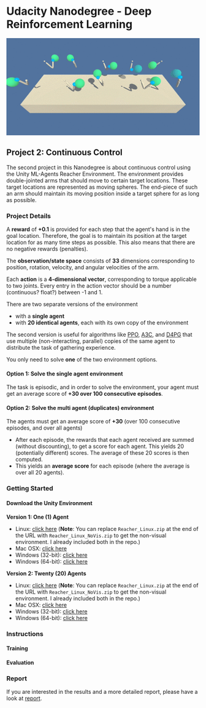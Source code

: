 # Udacity Nanodegree - Deep Reinforcement Learning

<img src="img/reacher.gif" width="650">

## Project 2: Continuous Control

The second project in this Nanodegree is about continuous control using the Unity ML-Agents Reacher Environment. The environment provides double-jointed arms that should move to certain target locations. These target locations are represented as moving spheres. The end-piece of such an arm should maintain its moving position inside a target sphere for as long as possible.

### Project Details

A **reward** of **+0.1** is provided for each step that the agent's hand is in the goal location. Therefore, the goal is to maintain its position at the target location for as many time steps as possible. This also means that there are no negative rewards (penalties).

The **observation/state space** consists of **33** dimensions corresponding to position, rotation, velocity, and angular velocities of the arm. 

Each **action** is a **4-dimensional vector**, corresponding to torque applicable to two joints. Every entry in the action vector should be a number (continuous? float?) between -1 and 1.

There are two separate versions of the environment

- with a **single agent**
- with **20 identical agents**, each with its own copy of the environment

The second version is useful for algorithms like [PPO](https://arxiv.org/pdf/1707.06347.pdf), [A3C](https://arxiv.org/pdf/1602.01783.pdf), and [D4PG](https://openreview.net/pdf?id=SyZipzbCb) that use multiple (non-interacting, parallel) copies of the same agent to distribute the task of gathering experience.

You only need to solve **one** of the two environment options.

#### Option 1: Solve the single agent environment

The task is episodic, and in order to solve the environment, your agent must get an average score of **+30 over 100 consecutive episodes**.

#### Option 2: Solve the multi agent (duplicates) environment 

The agents must get an average score of **+30** (over 100 consecutive episodes, and over all agents)

- After each episode, the rewards that each agent received are summed (without discounting), to get a score for each agent. This yields 20 (potentially different) scores. The average of these 20 scores is then computed.
- This yields an **average score** for each episode (where the average is over all 20 agents).


### Getting Started

#### Download the Unity Environment

**Version 1: One (1) Agent**

- Linux: [click here](https://s3-us-west-1.amazonaws.com/udacity-drlnd/P2/Reacher/one_agent/Reacher_Linux.zip) (**Note**: You can replace ``Reacher_Linux.zip`` at the end of the URL with ``Reacher_Linux_NoVis.zip`` to get the non-visual environment. I already included both in the repo.)
- Mac OSX: [click here](https://s3-us-west-1.amazonaws.com/udacity-drlnd/P2/Reacher/one_agent/Reacher.app.zip)
- Windows (32-bit): [click here](https://s3-us-west-1.amazonaws.com/udacity-drlnd/P2/Reacher/one_agent/Reacher_Windows_x86.zip)
- Windows (64-bit): [click here](https://s3-us-west-1.amazonaws.com/udacity-drlnd/P2/Reacher/one_agent/Reacher_Windows_x86_64.zip)

**Version 2: Twenty (20) Agents**

- Linux: [click here](https://s3-us-west-1.amazonaws.com/udacity-drlnd/P2/Reacher/Reacher_Linux.zip) (**Note**: You can replace ``Reacher_Linux.zip`` at the end of the URL with ``Reacher_Linux_NoVis.zip`` to get the non-visual environment. I already included both in the repo.)
- Mac OSX: [click here](https://s3-us-west-1.amazonaws.com/udacity-drlnd/P2/Reacher/Reacher.app.zip)
- Windows (32-bit): [click here](https://s3-us-west-1.amazonaws.com/udacity-drlnd/P2/Reacher/Reacher_Windows_x86.zip)
- Windows (64-bit): [click here](https://s3-us-west-1.amazonaws.com/udacity-drlnd/P2/Reacher/Reacher_Windows_x86_64.zip)

### Instructions



#### Training



#### Evaluation




### Report

If you are interested in the results and a more detailed report, please have a look at [report](REPORT.md).
